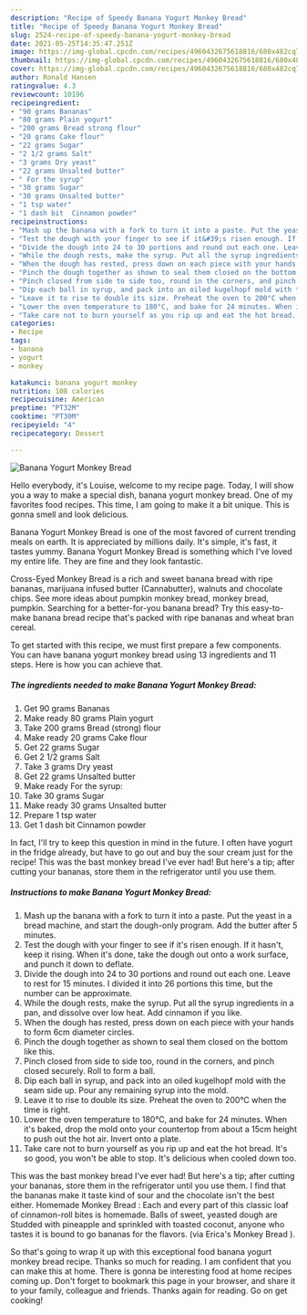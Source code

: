 ```yaml
---
description: "Recipe of Speedy Banana Yogurt Monkey Bread"
title: "Recipe of Speedy Banana Yogurt Monkey Bread"
slug: 2524-recipe-of-speedy-banana-yogurt-monkey-bread
date: 2021-05-25T14:35:47.251Z
image: https://img-global.cpcdn.com/recipes/4960432675618816/680x482cq70/banana-yogurt-monkey-bread-recipe-main-photo.jpg
thumbnail: https://img-global.cpcdn.com/recipes/4960432675618816/680x482cq70/banana-yogurt-monkey-bread-recipe-main-photo.jpg
cover: https://img-global.cpcdn.com/recipes/4960432675618816/680x482cq70/banana-yogurt-monkey-bread-recipe-main-photo.jpg
author: Ronald Hansen
ratingvalue: 4.3
reviewcount: 10196
recipeingredient:
- "90 grams Bananas"
- "80 grams Plain yogurt"
- "200 grams Bread strong flour"
- "20 grams Cake flour"
- "22 grams Sugar"
- "2 1/2 grams Salt"
- "3 grams Dry yeast"
- "22 grams Unsalted butter"
- " For the syrup"
- "30 grams Sugar"
- "30 grams Unsalted butter"
- "1 tsp water"
- "1 dash bit  Cinnamon powder"
recipeinstructions:
- "Mash up the banana with a fork to turn it into a paste. Put the yeast in a bread machine, and start the dough-only program. Add the butter after 5 minutes."
- "Test the dough with your finger to see if it&#39;s risen enough. If it hasn&#39;t, keep it rising. When it&#39;s done, take the dough out onto a work surface, and punch it down to deflate."
- "Divide the dough into 24 to 30 portions and round out each one. Leave to rest for 15 minutes. I divided it into 26 portions this time, but the number can be approximate."
- "While the dough rests, make the syrup. Put all the syrup ingredients in a pan, and dissolve over low heat. Add cinnamon if you like."
- "When the dough has rested, press down on each piece with your hands to form 6cm diameter circles."
- "Pinch the dough together as shown to seal them closed on the bottom like this."
- "Pinch closed from side to side too, round in the corners, and pinch closed securely. Roll to form a ball."
- "Dip each ball in syrup, and pack into an oiled kugelhopf mold with the seam side up. Pour any remaining syrup into the mold."
- "Leave it to rise to double its size. Preheat the oven to 200°C when the time is right."
- "Lower the oven temperature to 180°C, and bake for 24 minutes. When it&#39;s baked, drop the mold onto your countertop from about a 15cm height to push out the hot air. Invert onto a plate."
- "Take care not to burn yourself as you rip up and eat the hot bread. It&#39;s so good, you won&#39;t be able to stop. It&#39;s delicious when cooled down too."
categories:
- Recipe
tags:
- banana
- yogurt
- monkey

katakunci: banana yogurt monkey 
nutrition: 108 calories
recipecuisine: American
preptime: "PT32M"
cooktime: "PT30M"
recipeyield: "4"
recipecategory: Dessert

---
```



![Banana Yogurt Monkey Bread](https://img-global.cpcdn.com/recipes/4960432675618816/680x482cq70/banana-yogurt-monkey-bread-recipe-main-photo.jpg)

Hello everybody, it's Louise, welcome to my recipe page. Today, I will show you a way to make a special dish, banana yogurt monkey bread. One of my favorites food recipes. This time, I am going to make it a bit unique. This is gonna smell and look delicious.

Banana Yogurt Monkey Bread is one of the most favored of current trending meals on earth. It is appreciated by millions daily. It's simple, it's fast, it tastes yummy. Banana Yogurt Monkey Bread is something which I've loved my entire life. They are fine and they look fantastic.

Cross-Eyed Monkey Bread is a rich and sweet banana bread with ripe bananas, marijuana infused butter (Cannabutter), walnuts and chocolate chips. See more ideas about pumpkin monkey bread, monkey bread, pumpkin. Searching for a better-for-you banana bread? Try this easy-to-make banana bread recipe that&#39;s packed with ripe bananas and wheat bran cereal.


To get started with this recipe, we must first prepare a few components. You can have banana yogurt monkey bread using 13 ingredients and 11 steps. Here is how you can achieve that.

<!--inarticleads1-->

##### The ingredients needed to make Banana Yogurt Monkey Bread:

1. Get 90 grams Bananas
1. Make ready 80 grams Plain yogurt
1. Take 200 grams Bread (strong) flour
1. Make ready 20 grams Cake flour
1. Get 22 grams Sugar
1. Get 2 1/2 grams Salt
1. Take 3 grams Dry yeast
1. Get 22 grams Unsalted butter
1. Make ready  For the syrup:
1. Take 30 grams Sugar
1. Make ready 30 grams Unsalted butter
1. Prepare 1 tsp water
1. Get 1 dash bit  Cinnamon powder


In fact, I&#39;ll try to keep this question in mind in the future. I often have yogurt in the fridge already, but have to go out and buy the sour cream just for the recipe! This was the bast monkey bread I&#39;ve ever had! But here&#39;s a tip; after cutting your bananas, store them in the refrigerator until you use them. 

<!--inarticleads2-->

##### Instructions to make Banana Yogurt Monkey Bread:

1. Mash up the banana with a fork to turn it into a paste. Put the yeast in a bread machine, and start the dough-only program. Add the butter after 5 minutes.
1. Test the dough with your finger to see if it&#39;s risen enough. If it hasn&#39;t, keep it rising. When it&#39;s done, take the dough out onto a work surface, and punch it down to deflate.
1. Divide the dough into 24 to 30 portions and round out each one. Leave to rest for 15 minutes. I divided it into 26 portions this time, but the number can be approximate.
1. While the dough rests, make the syrup. Put all the syrup ingredients in a pan, and dissolve over low heat. Add cinnamon if you like.
1. When the dough has rested, press down on each piece with your hands to form 6cm diameter circles.
1. Pinch the dough together as shown to seal them closed on the bottom like this.
1. Pinch closed from side to side too, round in the corners, and pinch closed securely. Roll to form a ball.
1. Dip each ball in syrup, and pack into an oiled kugelhopf mold with the seam side up. Pour any remaining syrup into the mold.
1. Leave it to rise to double its size. Preheat the oven to 200°C when the time is right.
1. Lower the oven temperature to 180°C, and bake for 24 minutes. When it&#39;s baked, drop the mold onto your countertop from about a 15cm height to push out the hot air. Invert onto a plate.
1. Take care not to burn yourself as you rip up and eat the hot bread. It&#39;s so good, you won&#39;t be able to stop. It&#39;s delicious when cooled down too.


This was the bast monkey bread I&#39;ve ever had! But here&#39;s a tip; after cutting your bananas, store them in the refrigerator until you use them. I find that the bananas make it taste kind of sour and the chocolate isn&#39;t the best either. Homemade Monkey Bread : Each and every part of this classic loaf of cinnamon-roll bites is homemade. Balls of sweet, yeasted dough are Studded with pineapple and sprinkled with toasted coconut, anyone who tastes it is bound to go bananas for the flavors. (via Erica&#39;s Monkey Bread ). 

So that's going to wrap it up with this exceptional food banana yogurt monkey bread recipe. Thanks so much for reading. I am confident that you can make this at home. There is gonna be interesting food at home recipes coming up. Don't forget to bookmark this page in your browser, and share it to your family, colleague and friends. Thanks again for reading. Go on get cooking!
